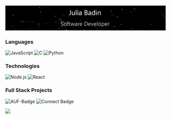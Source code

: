 [![](https://raw.githubusercontent.com/juliabadin/juliabadin/master/profile.gif)](https://github.com/JuliaBadin/)

### Languages

![JavaScript](https://img.shields.io/badge/-JavaScript-000?&logo=JavaScript)
![C](https://img.shields.io/badge/-C-000?&logo=C)
![Python](https://img.shields.io/badge/-Python-000?&logo=Python)

### Technologies

![Node.js](https://img.shields.io/badge/-Node.js-000?&logo=node.js)
![React](https://img.shields.io/badge/-React-000?&logo=React)

### Full Stack Projects

![AUF-Badge](https://img.shields.io/badge/%F0%9F%92%9AAdote%20uma%20Familia-darkgreen?link=https%3A%2F%2Fadoteumafamilia.org%2F)
![Connect Badge](https://img.shields.io/badge/%F0%9F%94%97%20BRASA%20Connect-blue?link=https%3A%2F%2Fbrasaconnect.com%2F)




<a href="#">
<!-- <img height="137px" src="https://github-readme-stats.vercel.app/api?username=juliabadin&hide_title=true&hide=stars,prs,issues,contribs&hide_border=true&show_icons=true&include_all_commits=true&count_private=true&line_height=21&theme=jolly" /> -->
<img height="137px" src="https://github-readme-stats.vercel.app/api/top-langs/?username=juliabadin&hide_title=false&hide_border=true&layout=compact&langs_count=6&theme=jolly" /></a>
